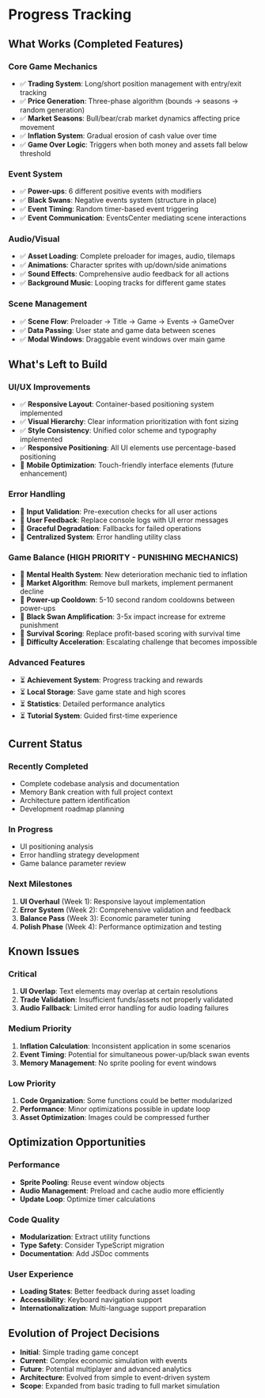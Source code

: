 # Progress Tracking

## What Works (Completed Features)

### Core Game Mechanics
- ✅ **Trading System**: Long/short position management with entry/exit tracking
- ✅ **Price Generation**: Three-phase algorithm (bounds → seasons → random generation)
- ✅ **Market Seasons**: Bull/bear/crab market dynamics affecting price movement
- ✅ **Inflation System**: Gradual erosion of cash value over time
- ✅ **Game Over Logic**: Triggers when both money and assets fall below threshold

### Event System
- ✅ **Power-ups**: 6 different positive events with modifiers
- ✅ **Black Swans**: Negative events system (structure in place)
- ✅ **Event Timing**: Random timer-based event triggering
- ✅ **Event Communication**: EventsCenter mediating scene interactions

### Audio/Visual
- ✅ **Asset Loading**: Complete preloader for images, audio, tilemaps
- ✅ **Animations**: Character sprites with up/down/side animations
- ✅ **Sound Effects**: Comprehensive audio feedback for all actions
- ✅ **Background Music**: Looping tracks for different game states

### Scene Management
- ✅ **Scene Flow**: Preloader → Title → Game → Events → GameOver
- ✅ **Data Passing**: User state and game data between scenes
- ✅ **Modal Windows**: Draggable event windows over main game

## What's Left to Build

### UI/UX Improvements
- ✅ **Responsive Layout**: Container-based positioning system implemented
- ✅ **Visual Hierarchy**: Clear information prioritization with font sizing
- ✅ **Style Consistency**: Unified color scheme and typography implemented
- ✅ **Responsive Positioning**: All UI elements use percentage-based positioning
- 🔄 **Mobile Optimization**: Touch-friendly interface elements (future enhancement)

### Error Handling
- 🔄 **Input Validation**: Pre-execution checks for all user actions
- 🔄 **User Feedback**: Replace console logs with UI error messages
- 🔄 **Graceful Degradation**: Fallbacks for failed operations
- 🔄 **Centralized System**: Error handling utility class

### Game Balance (HIGH PRIORITY - PUNISHING MECHANICS)
- 🔄 **Mental Health System**: New deterioration mechanic tied to inflation
- 🔄 **Market Algorithm**: Remove bull markets, implement permanent decline
- 🔄 **Power-up Cooldown**: 5-10 second random cooldowns between power-ups
- 🔄 **Black Swan Amplification**: 3-5x impact increase for extreme punishment
- 🔄 **Survival Scoring**: Replace profit-based scoring with survival time
- 🔄 **Difficulty Acceleration**: Escalating challenge that becomes impossible

### Advanced Features
- ⏳ **Achievement System**: Progress tracking and rewards
- ⏳ **Local Storage**: Save game state and high scores
- ⏳ **Statistics**: Detailed performance analytics
- ⏳ **Tutorial System**: Guided first-time experience

## Current Status

### Recently Completed
- Complete codebase analysis and documentation
- Memory Bank creation with full project context
- Architecture pattern identification
- Development roadmap planning

### In Progress
- UI positioning analysis
- Error handling strategy development
- Game balance parameter review

### Next Milestones
1. **UI Overhaul** (Week 1): Responsive layout implementation
2. **Error System** (Week 2): Comprehensive validation and feedback
3. **Balance Pass** (Week 3): Economic parameter tuning
4. **Polish Phase** (Week 4): Performance optimization and testing

## Known Issues

### Critical
1. **UI Overlap**: Text elements may overlap at certain resolutions
2. **Trade Validation**: Insufficient funds/assets not properly validated
3. **Audio Fallback**: Limited error handling for audio loading failures

### Medium Priority
1. **Inflation Calculation**: Inconsistent application in some scenarios
2. **Event Timing**: Potential for simultaneous power-up/black swan events
3. **Memory Management**: No sprite pooling for event windows

### Low Priority
1. **Code Organization**: Some functions could be better modularized
2. **Performance**: Minor optimizations possible in update loop
3. **Asset Optimization**: Images could be compressed further

## Optimization Opportunities

### Performance
- **Sprite Pooling**: Reuse event window objects
- **Audio Management**: Preload and cache audio more efficiently
- **Update Loop**: Optimize timer calculations

### Code Quality
- **Modularization**: Extract utility functions
- **Type Safety**: Consider TypeScript migration
- **Documentation**: Add JSDoc comments

### User Experience
- **Loading States**: Better feedback during asset loading
- **Accessibility**: Keyboard navigation support
- **Internationalization**: Multi-language support preparation

## Evolution of Project Decisions
- **Initial**: Simple trading game concept
- **Current**: Complex economic simulation with events
- **Future**: Potential multiplayer and advanced analytics
- **Architecture**: Evolved from simple to event-driven system
- **Scope**: Expanded from basic trading to full market simulation
